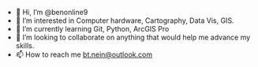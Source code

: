 - 👋 Hi, I’m @benonline9
- 👀 I’m interested in Computer hardware, Cartography, Data Vis, GIS.
- 🌱 I’m currently learning Git, Python, ArcGIS Pro
- 💞️ I’m looking to collaborate on anything that would help me advance my skills.
- 📫 How to reach me bt.nein@outlook.com

<!---
benonline9/benonline9 is a ✨ special ✨ repository because its `README.md` (this file) appears on your GitHub profile.
You can click the Preview link to take a look at your changes.
--->
